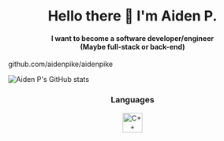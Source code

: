 <h1 align="center">Hello there 👋 I'm Aiden P.</h1>
<h4 align="center">I want to become a software developer/engineer<br>(Maybe full-stack or back-end)</h4>
github.com/aidenpike/aidenpike

![Aiden P's GitHub stats](https://github-readme-stats.vercel.app/api?username=aidenpike&hide=contribs,prs)

<h3 align="center">Languages</h3>
<p align="center"> <a href="https://en.wikipedia.org/wiki/C%2B%2B?scrlybrkr=dfed5093" target="_blank"> <img src="![image](https://commons.wikimedia.org/wiki/File:ISO_C%2B%2B_Logo.svg)
" alt="C++" width="40" height="40"/></a>
